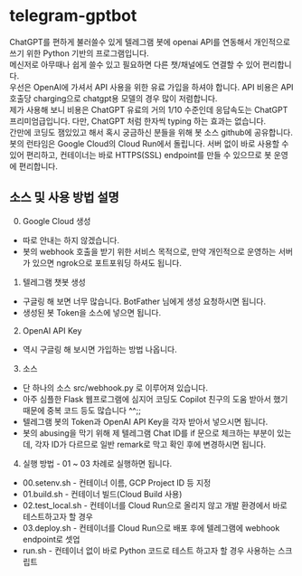 # telegram-gptbot

ChatGPT를 편하게 불러쓸수 있게 텔레그램 봇에 openai API를 연동해서 개인적으로 쓰기 위한 Python 기반의 프로그램입니다.\
메신저로 아무때나 쉽게 쓸수 있고 필요하면 다른 챗/채널에도 연결할 수 있어 편리합니다.\
우선은 OpenAI에 가셔서 API 사용을 위한 유료 가입을 하셔야 합니다. API 비용은 API 호출당 charging으로 chatgpt용 모델의 경우 많이 저렴합니다.\
제가 사용해 보니 비용은 ChatGPT 유료의 거의 1/10 수준인데 응답속도는 ChatGPT 프리미엄급입니다. 다만, ChatGPT 처럼 한자씩 typing 하는 효과는 없습니다.\
간만에 코딩도 잼있있고 해서 혹시 궁금하신 분들을 위해 봇 소스 github에 공유합니다.\
봇의 런타임은 Google Cloud의 Cloud Run에서 돌립니다. 서버 없이 바로 사용할 수 있어 편리하고, 컨테이너는 바로 HTTPS(SSL) endpoint를 만들 수 있으므로 봇 운영에 편리합니다.

## 소스 및 사용 방법 설명

0. Google Cloud 생성
* 따로 안내는 하지 않겠습니다.
* 봇의 webhook 호출을 받기 위한 서비스 목적으로, 만약 개인적으로 운영하는 서버가 있으면 ngrok으로 포트포워딩 하셔도 됩니다.

1. 텔레그램 챗봇 생성
* 구글링 해 보면 너무 많습니다. BotFather 님에게 생성 요청하시면 됩니다.
* 생성된 봇 Token을 소스에 넣으면 됩니다.

2. OpenAI API Key
* 역시 구글링 해 보시면 가입하는 방법 나옵니다.

3. 소스
* 단 하나의 소스 src/webhook.py 로 이루어져 있습니다.
* 아주 심플한 Flask 웹프로그램에 심지어 코딩도 Copilot 친구의 도움 받아서 했기 때문에 중복 코드 등도 많습니다 ^^;;
* 텔레그램 봇의 Token과 OpenAI API Key을 각자 받아서 넣으시면 됩니다.
* 봇의 abusing을 막기 위해 제 텔레그램 Chat ID를 if 문으로 체크하는 부분이 있는데, 각자 ID가 다르므로 일반 remark로 막고 확인 후에 변경하시면 됩니다.

4. 실행 방법 - 01 ~ 03 차례로 실행하면 됩니다.
* 00.setenv.sh - 컨테이너 이름, GCP Project ID 등 지정
* 01.build.sh - 컨테이너 빌드(Cloud Build 사용)
* 02.test_local.sh - 컨테이너를 Cloud Run으로 올리지 않고 개발 환경에서 바로 테스트하고자 할 경우
* 03.deploy.sh - 컨테이너를 Cloud Run으로 배포 후에 텔레그램에 webhook endpoint로 셋업
* run.sh  - 컨테이너 없이 바로 Python 코드로 테스트 하고자 할 경우 사용하는 스크립트
